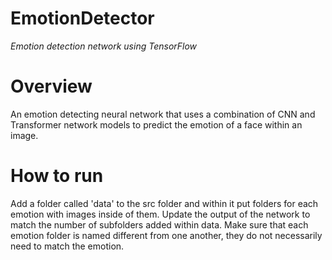 # EmotionDetector
*Emotion detection network using TensorFlow*

# Overview
An emotion detecting neural network that uses a combination of CNN and Transformer network models to predict the emotion of a face within an image.

# How to run
Add a folder called 'data' to the src folder and within it put folders for each emotion with images inside of them. Update the output of the network to match the number of subfolders added within data. Make sure that each emotion folder is named different from one another, they do not necessarily need to match the emotion.


